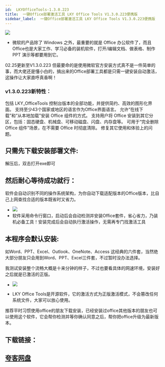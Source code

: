 ```yaml
---
id:  LKYOfficeTools-1.3.0.223
title:  一键Office部署激活工具 LKY Office Tools V1.3.0.223便携版
sidebar_label:  一键Office部署激活工具 LKY Office Tools V1.3.0.223便携版
---
```

![](https://cdn-thumbs.imagevenue.com/3b/5a/b8/ME18UUOM_t.png)
* 微软的产品除了 Windows 之外，最重要的就是 Office 办公软件了，而且Office也是大家工作、学习必备的装机软件，打开/编辑文档、做表格、制作 PPT 演示等都要用到它。

02.25更新至V1.3.0.223
但最要命的是使用微软官方安装方式真不是一件简单的事，而大佬还是懂小白的，搞出来的Office部署工具都是只需一键安装自动激活，这操作让大家直呼真香啊！

### v1.3.0.223新特性：

包括 LKY_OfficeTools 控制台版本的全部功能，并提供简约、高效的图形化界面。
支持至少43个国家或地区的语言作为Office界面语言。
允许“在线下载”和“从本地加载”安装 Office 组件的方式。
支持用户将 Office 安装到其它分区，包括：固态硬盘、机械盘、可移动磁盘、闪盘、内存盘等。
可用于“完全删除 Office 组件”场景，在不需要 Office 时彻底清除。
修复其它使用和体验上的问题。

## 只需先下载安装部署文件:
解压后，双击打开exe即可

## 然后耐心等待成功就行：
软件会自动识别不同的操作系统架构，为你自动下载适配版本的Office版本，比自己上网查找合适的版本既省时又省力。
* ![](https://cdn-thumbs.imagevenue.com/ad/f3/5a/ME18UUR1_t.jpg)
* 软件采用命令行窗口，启动后会自动检测并安装Office套件，省心省力，乃装机必备工具！安装完成后会自动执行激活操作，无需再专门找激活工具


## 本程序会默认安装:
如Word、PPT、Excel、Outlook、OneNote、Access 这经典的六件套，当然绝大部分朋友只会用到Word、PPT、Excel三件套，不过暂时没办法选择。

我测试安装整个流畅大概是十来分钟的样子，不过也要看具体的网速环境，安装好之后就是已激活的正版。
* ![](https://cdn-thumbs.imagevenue.com/16/a3/11/ME18UUR3_t.jpg)

* LKY Office Tools是开源软件，它的激活方式为正版激活模式，不会篡改任何系统文件，大家可以放心使用。

推荐平时习惯使用office的朋友下载安装，已经安装过office其他版本的朋友也可以使用这个软件，它会帮你检测并等你确认同意之后，帮你把office升级为最新版本。



## 下载链接：
## [夸客网盘](https://www.cnblogs.com/songzhixue/p/11261118.html)







